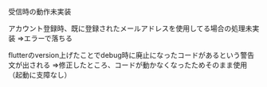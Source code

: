 受信時の動作未実装

アカウント登録時、既に登録されたメールアドレスを使用してる場合の処理未実装
=>エラーで落ちる

flutterのversion上げたことでdebug時に廃止になったコードがあるという警告文が出される
=>修正したところ、コードが動かなくなったためそのまま使用（起動に支障なし）
